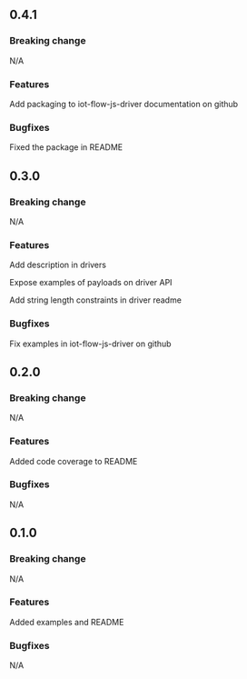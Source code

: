 ## 0.4.1

### Breaking change

N/A

### Features

Add packaging to iot-flow-js-driver documentation on github

### Bugfixes

Fixed the package in README

## 0.3.0

### Breaking change

N/A

### Features

Add description in drivers

Expose examples of payloads on driver API

Add string length constraints in driver readme

### Bugfixes

Fix examples in iot-flow-js-driver on github

## 0.2.0

### Breaking change

N/A

### Features

Added code coverage to README

### Bugfixes

N/A

## 0.1.0

### Breaking change

N/A

### Features

Added examples and README

### Bugfixes

N/A
